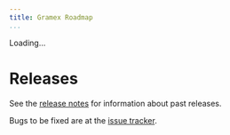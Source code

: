 ```yaml
---
title: Gramex Roadmap
...
```


<script src="https://cdn.jsdelivr.net/npm/lodash@4.17.21/lodash.min.js"></script>
<script src="https://cdn.jsdelivr.net/npm/uifactory@0.0.16" import="roadmap-table.html"></script>

<roadmap-table data:urljson="data">Loading...</roadmap-table>

# Releases

See the [release notes](https://learn.gramener.com/gramex/history.html) for
information about past releases.

Bugs to be fixed are at the [issue tracker](http://github.com/gramener/gramex/issues).
